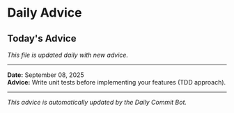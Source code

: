 # Daily Advice

## Today's Advice
*This file is updated daily with new advice.*

---

**Date:** September 08, 2025  
**Advice:** Write unit tests before implementing your features (TDD approach).

---

*This advice is automatically updated by the Daily Commit Bot.*

